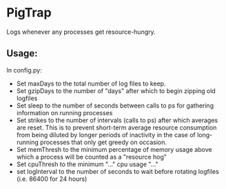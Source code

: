 # PigTrap

Logs whenever any processes get resource-hungry.

## Usage:
In config.py:

* Set maxDays to the total number of log files to keep.
* Set gzipDays to the number of "days" after which to begin zipping old logfiles
* Set sleep to the number of seconds between calls to ps for gathering information on running processes
* Set strikes to the number of intervals (calls to ps) after which averages are reset. This is to prevent short-term average resource consumption from being diluted by longer periods of inactivity in the case of long-running processes that only get greedy on occasion.
* Set memThresh to the minimum percentage of memory usage above which a process will be counted as a "resource hog"
* Set cpuThresh to the minimum "..." cpu usage "..."
* set logInterval to the number of seconds to wait before rotating logfiles (i.e. 86400 for 24 hours)